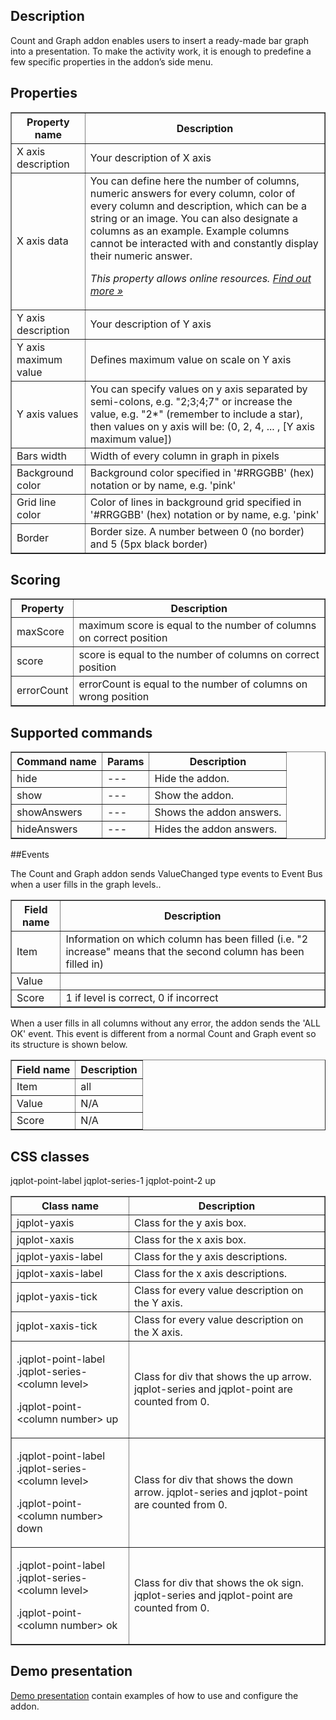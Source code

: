 ## Description
Count and Graph addon enables users to insert a ready-made bar graph into a presentation. To make the activity work, it is enough to predefine a few specific properties in the addon’s side menu.

## Properties

<table border='1'>
    <tr>
        <th>Property name</th>
        <th>Description</th>
    </tr>
    <tr>
        <td>X axis description</td>
        <td>Your description of X axis</td>
    </tr>
    <tr>
        <td>X axis data</td>
        <td>You can define here the number of columns, numeric answers for every column, color of every column and description, which can be a string or an image. You can also designate a columns as an example. Example columns cannot be interacted with and constantly display their numeric answer.
<p><em>This property allows online resources. <a href="/doc/page/Online-resources">Find out more »</a></em></p>
</td>
    </tr>
    <tr>
        <td>Y axis description</td>
        <td>Your description of Y axis</td>
    </tr>
    <tr>
        <td>Y axis maximum value</td>
        <td>Defines maximum value on scale on Y axis</td>
    </tr>
    <tr>
        <td>Y axis values</td>
        <td>You can specify values on y axis separated by semi-colons, e.g. "2;3;4;7" or increase the value, e.g. "2*" (remember to include a star), then values on y axis will be: (0, 2, 4, ... , [Y axis maximum value])</td>
    </tr>
    <tr>
        <td>Bars width</td>
        <td>Width of every column in graph in pixels</td>
    </tr>
    <tr>
        <td>Background color</td>
        <td>Background color specified in '#RRGGBB' (hex) notation or by name, e.g. 'pink'</td>
    </tr>
    <tr>
        <td>Grid line color</td>
        <td>Color of lines in background grid specified in '#RRGGBB' (hex) notation or by name, e.g. 'pink'</td>
    </tr>
    <tr>
        <td>Border</td>
        <td>Border size. A number between 0 (no border) and 5 (5px black border)</td>
    </tr>
</table>

## Scoring
<table border='1'>
    <tr>
        <th>Property</th>
        <th>Description</th>
    </tr>
    <tr>
        <td>maxScore</td>
        <td>maximum score is equal to the number of columns on correct position</td>
    </tr>
    <tr>
        <td>score</td>
        <td>score is equal to the number of columns on correct position</td>
    </tr>
    <tr>
        <td>errorCount</td>
        <td>errorCount is equal to the number of columns on wrong position</td>
    </tr>
</table>

## Supported commands

<table border='1'>
    <tr>
        <th>Command name</th>
        <th>Params</th>
        <th>Description</th>
    </tr>
    <tr>
        <td>hide</td>
        <td>---</td>
        <td>Hide the addon.</td>
    </tr>
    <tr>
        <td>show</td>
        <td>---</td>
        <td>Show the addon.</td>
    </tr>
    <tr>
        <td>showAnswers</td>
        <td>---</td>
        <td>Shows the addon answers.</td>
    </tr>
    <tr>
        <td>hideAnswers</td>
        <td>---</td>
        <td>Hides the addon answers.</td>
    </tr>
</table>

##Events

The Count and Graph addon sends ValueChanged type events to Event Bus when a user fills in the graph levels..

<table border='1'>
    <tr>
        <th>Field name</th>
        <th>Description</th>
    </tr>
    <tr>
        <td>Item</td>
        <td>Information on which column has been filled (i.e. "2 increase" means that the second column has been filled in)</td>
    </tr>
    <tr>
        <td>Value</td>
        <td></td>
    </tr>
    <tr>
        <td>Score</td>
        <td>1 if level is correct, 0 if incorrect</td>
    </tr>
</table>

When a user fills in all columns without any error, the addon sends the 'ALL OK' event. This event is different from a normal Count and Graph event so its structure is shown below.

<table border='1'>
    <tr>
        <th>Field name</th>
        <th>Description</th>
    </tr>
    <tr>
        <td>Item</td>
        <td>all</td>
    </tr>
    <tr>
        <td>Value</td>
        <td>N/A</td>
    </tr>
    <tr>
        <td>Score</td>
        <td>N/A</td>
    </tr>
</table>

## CSS classes

<table border='1'>
    <tr>
        <th>Class name</th>
        <th>Description</th>
    </tr>
    <tr>
        <td>jqplot-yaxis</td>
        <td>Class for the y axis box.</td>
    </tr>
    <tr>
        <td>jqplot-xaxis</td>
        <td>Class for the x axis box.</td>
    </tr>
    <tr>
        <td>jqplot-yaxis-label</td>
        <td>Class for the y axis descriptions.</td>
    </tr>
    <tr>
        <td>jqplot-xaxis-label</td>
        <td>Class for the x axis descriptions.</td>
    </tr>
    <tr>
        <td>jqplot-yaxis-tick</td>
        <td>Class for every value description on the Y axis.</td>
    </tr>
    <tr>
        <td>jqplot-xaxis-tick</td>
        <td>Class for every value description on the X axis.</td>
    </tr>
    <tr>
        <td><p>.jqplot-point-label .jqplot-series-&lt;column level&gt;</p> <p>.jqplot-point-&lt;column number&gt; up</p></td>
        <td>Class for div that shows the up arrow. jqplot-series and jqplot-point are counted from 0.</td>
    </tr>
    <tr>
        <td><p>.jqplot-point-label .jqplot-series-&lt;column level&gt;</p> <p>.jqplot-point-&lt;column number&gt; down</p></td>
        <td>Class for div that shows the down arrow. jqplot-series and jqplot-point are counted from 0.</td>
    </tr>
    <tr>
        <td><p>.jqplot-point-label .jqplot-series-&lt;column level&gt;</p> <p>.jqplot-point-&lt;column number&gt; ok</p></td>
        <td>Class for div that shows the ok sign. jqplot-series and jqplot-point are counted from 0.</td>
    </tr>
jqplot-point-label jqplot-series-1 jqplot-point-2 up
</table>

## Demo presentation
[Demo presentation](/embed/6540243277709312 "Demo presentation") contain examples of how to use and configure the addon.                      